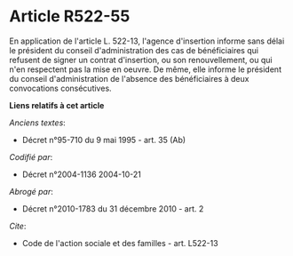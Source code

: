 # Article R522-55

En application de l'article L. 522-13, l'agence d'insertion informe sans délai le président du conseil d'administration des
cas de bénéficiaires qui refusent de signer un contrat d'insertion, ou son renouvellement, ou qui n'en respectent pas la mise
en oeuvre. De même, elle informe le président du conseil d'administration de l'absence des bénéficiaires à deux convocations
consécutives.

**Liens relatifs à cet article**

_Anciens textes_:

  - Décret n°95-710 du 9 mai 1995 - art. 35 (Ab)

_Codifié par_:

  - Décret n°2004-1136 2004-10-21

_Abrogé par_:

  - Décret n°2010-1783 du 31 décembre 2010 - art. 2

_Cite_:

  - Code de l'action sociale et des familles - art. L522-13
